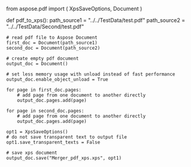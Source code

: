 from aspose.pdf import (
    XpsSaveOptions,
    Document
)


def pdf_to_xps():
    path_source1 = "../../TestData/test.pdf"
    path_source2 = "../../TestData/Second/test.pdf"

    # read pdf file to Aspose Document
    first_doc = Document(path_source1)
    second_doc = Document(path_source2)

    # create empty pdf document
    output_doc = Document()

    # set less memory usage with unload instead of fast performance
    output_doc.enable_object_unload = True

    for page in first_doc.pages:
        # add page from one document to another directly
        output_doc.pages.add(page)

    for page in second_doc.pages:
        # add page from one document to another directly
        output_doc.pages.add(page)

    opt1 = XpsSaveOptions()
    # do not save transparent text to output file
    opt1.save_transparent_texts = False

    # save xps document
    output_doc.save("Merger_pdf_xps.xps", opt1)
